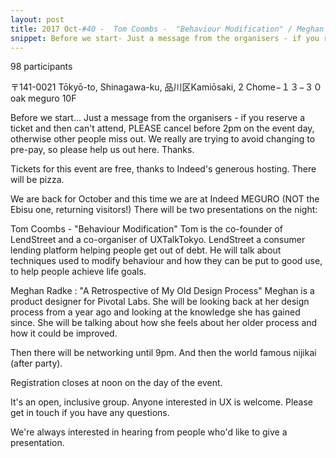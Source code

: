 ```yaml
---
layout: post
title: 2017 Oct-#40 -  Tom Coombs -  "Behaviour Modification" / Meghan Radke -  "Design Process review"
snippet: Before we start- Just a message from the organisers - if you reserve a ticket and then can't -
---
```

98 participants

 〒141-0021 Tōkyō-to, Shinagawa-ku, 品川区Kamiōsaki, 2 Chome−１３−３０ oak meguro 10F

Before we start...
Just a message from the organisers - if you reserve a ticket and then can't attend, PLEASE cancel before 2pm on the event day, otherwise other people miss out. We really are trying to avoid changing to pre-pay, so please help us out here. Thanks.

Tickets for this event are free, thanks to Indeed's generous hosting. There will be pizza.

We are back for October and this time we are at Indeed MEGURO (NOT the Ebisu one, returning visitors!)
There will be two presentations on the night:

Tom Coombs - "Behaviour Modification"
Tom is the co-founder of LendStreet and a co-organiser of UXTalkTokyo. LendStreet a consumer lending platform helping people get out of debt. He will talk about techniques used to modify behaviour and how they can be put to good use, to help people achieve life goals.

Meghan Radke : "A Retrospective of My Old Design Process"
Meghan is a product designer for Pivotal Labs. She will be looking back at her design process from a year ago and looking at the knowledge she has gained since. She will be talking about how she feels about her older process and how it could be improved.

Then there will be networking until 9pm. And then the world famous nijikai (after party).

Registration closes at noon on the day of the event.

It's an open, inclusive group. Anyone interested in UX is welcome. Please get in touch if you have any questions.

We're always interested in hearing from people who'd like to give a presentation.

